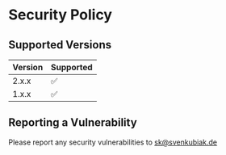 # Security Policy

## Supported Versions

| Version | Supported          |
|---------| ------------------ |
| 2.x.x   | :white_check_mark: |
| 1.x.x   | :white_check_mark: |

## Reporting a Vulnerability

Please report any security vulnerabilities to sk@svenkubiak.de